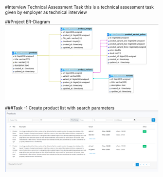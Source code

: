 #Interview Technical Assessment Task
this is a technical assessment task given by employer as technical interview

##Project ER-Diagram
![Project ER-Diagram](project-erd.png)

###Task -1
Create product list with search parameters
![Product List](task-1.png)
